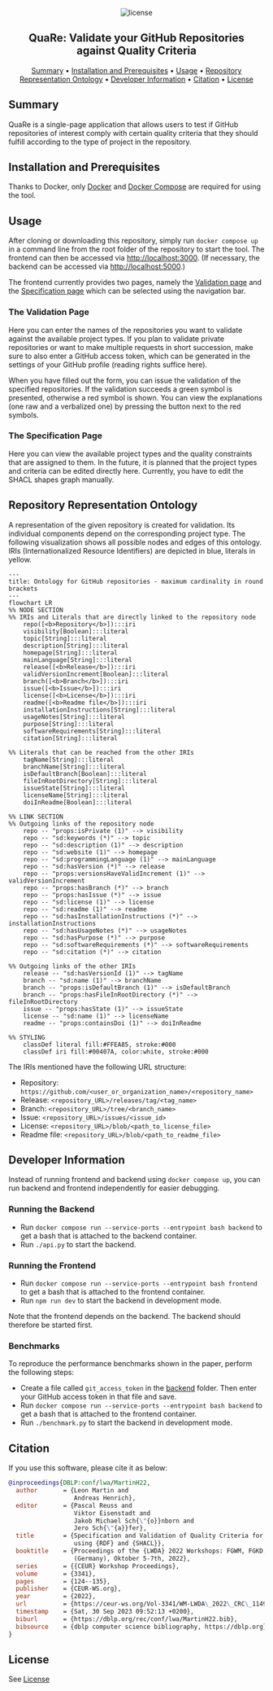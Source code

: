 <p align="center">
    <img src="https://img.shields.io/badge/License-GPLv3-blue.svg" alt="license">
    <br>
</p>
    
<h2 align="center">QuaRe: Validate your GitHub Repositories against Quality Criteria</h2>

<p align="center">
    <a href="#summary">Summary</a>
    •
    <a href="#installation-and-prerequisites">Installation and Prerequisites</a>
    •
    <a href="#usage">Usage</a>
    •
    <a href="#repository-representation-ontology">Repository Representation Ontology</a>
    •
    <a href="#developer-information">Developer Information</a>
    •
    <a href="#citation">Citation</a>
    •
    <a href="#license">License</a>
</p>

## Summary

QuaRe is a single-page application that allows users to test if GitHub repositories of interest comply with certain quality criteria that they should fulfill according to the type of project in the repository. 

## Installation and Prerequisites

Thanks to Docker, only [Docker](https://www.docker.com/) and [Docker Compose](https://docs.docker.com/compose/install/) are required for using the tool.

## Usage 

After cloning or downloading this repository, simply run `docker compose up` in a command line from the root folder of the repository to start the tool. The frontend can then be accessed via [http://localhost:3000](http://localhost:3000). (If necessary, the backend can be accessed via [http://localhost:5000](http://localhost:5000).)

The frontend currently provides two pages, namely the [Validation page](#the-validation-page) and the [Specification page](#the-specification-page) which can be selected using the navigation bar.

### The Validation Page

Here you can enter the names of the repositories you want to validate against the available project types. If you plan to validate private repositories or want to make multiple requests in short succession, make sure to also enter a GitHub access token, which can be generated in the settings of your GitHub profile (reading rights suffice here).

When you have filled out the form, you can issue the validation of the specified repositories. If the validation succeeds a green symbol is presented, otherwise a red symbol is shown. You can view the explanations (one raw and a verbalized one) by pressing the button next to the red symbols.

### The Specification Page

Here you can view the available project types and the quality constraints that are assigned to them. In the future, it is planned that the project types and criteria can be edited directly here. Currently, you have to edit the SHACL shapes graph manually.

## Repository Representation Ontology
A representation of the given repository is created for validation. Its individual components depend on the corresponding project type. The following visualization shows all possible nodes and edges of this ontology. IRIs (Internationalized Resource Identifiers) are depicted in blue, literals in yellow. 

```mermaid
---
title: Ontology for GitHub repositories - maximum cardinality in round brackets
---
flowchart LR
%% NODE SECTION
%% IRIs and Literals that are directly linked to the repository node
    repo([<b>Repository</b>]):::iri
    visibility[Boolean]:::literal
    topic[String]:::literal
    description[String]:::literal
    homepage[String]:::literal
    mainLanguage[String]:::literal
    release([<b>Release</b>]):::iri
    validVersionIncrement[Boolean]:::literal
    branch([<b>Branch</b>]):::iri
    issue([<b>Issue</b>]):::iri
    license([<b>License</b>]):::iri
    readme([<b>Readme file</b>]):::iri
    installationInstructions[String]:::literal
    usageNotes[String]:::literal
    purpose[String]:::literal
    softwareRequirements[String]:::literal
    citation[String]:::literal

%% Literals that can be reached from the other IRIs
    tagName[String]:::literal
    branchName[String]:::literal
    isDefaultBranch[Boolean]:::literal
    fileInRootDirectory[String]:::literal
    issueState[String]:::literal
    licenseName[String]:::literal
    doiInReadme[Boolean]:::literal

%% LINK SECTION
%% Outgoing links of the repository node
    repo -- "props:isPrivate (1)" --> visibility
    repo -- "sd:keywords (*)" --> topic
    repo -- "sd:description (1)" --> description
    repo -- "sd:website (1)" --> homepage
    repo -- "sd:programmingLanguage (1)" --> mainLanguage
    repo -- "sd:hasVersion (*)" --> release
    repo -- "props:versionsHaveValidIncrement (1)" --> validVersionIncrement
    repo -- "props:hasBranch (*)" --> branch
    repo -- "props:hasIssue (*)" --> issue
    repo -- "sd:license (1)" --> license
    repo -- "sd:readme (1)" --> readme
    repo -- "sd:hasInstallationInstructions (*)" --> installationInstructions
    repo -- "sd:hasUsageNotes (*)" --> usageNotes
    repo -- "sd:hasPurpose (*)" --> purpose
    repo -- "sd:softwareRequirements (*)" --> softwareRequirements
    repo -- "sd:citation (*)" --> citation

%% Outgoing links of the other IRIs
    release -- "sd:hasVersionId (1)" --> tagName
    branch -- "sd:name (1)" --> branchName
    branch -- "props:isDefaultBranch (1)" --> isDefaultBranch
    branch -- "props:hasFileInRootDirectory (*)" --> fileInRootDirectory
    issue -- "props:hasState (1)" --> issueState
    license -- "sd:name (1)" --> licenseName
    readme -- "props:containsDoi (1)" --> doiInReadme

%% STYLING
    classDef literal fill:#FFEA85, stroke:#000
    classDef iri fill:#00407A, color:white, stroke:#000
```
The IRIs mentioned have the following URL structure:
* Repository: `https://github.com/<user_or_organization_name>/<repository_name>`
* Release: `<repository_URL>/releases/tag/<tag_name>`
* Branch: `<repository_URL>/tree/<branch_name>`
* Issue: `<repository_URL>/issues/<issue_id>`
* License: `<repository_URL>/blob/<path_to_license_file>`
* Readme file: `<repository_URL>/blob/<path_to_readme_file>`

## Developer Information

Instead of running frontend and backend using `docker compose up`, you can run backend and frontend independently for easier debugging.
### Running the Backend

- Run `docker compose run --service-ports --entrypoint bash backend` to get a bash that is attached to the backend container.
- Run `./api.py` to start the backend. 

### Running the Frontend

- Run `docker compose run --service-ports --entrypoint bash frontend` to get a bash that is attached to the frontend container.
- Run `npm run dev` to start the backend in development mode. 

Note that the frontend depends on the backend. The backend should therefore be started first.

### Benchmarks

To reproduce the performance benchmarks shown in the paper, perform the following steps: 

- Create a file called `git_access_token` in the [backend](./backend/) folder. Then enter your GitHub access token in that file and save. 
- Run `docker compose run --service-ports --entrypoint bash backend` to get a bash that is attached to the frontend container.
- Run `./benchmark.py` to start the backend in development mode. 

## Citation
If you use this software, please cite it as below:

```bibtex
@inproceedings{DBLP:conf/lwa/MartinH22,
  author       = {Leon Martin and
                  Andreas Henrich},
  editor       = {Pascal Reuss and
                  Viktor Eisenstadt and
                  Jakob Michael Sch{\"{o}}nborn and
                  Jero Sch{\"{a}}fer},
  title        = {Specification and Validation of Quality Criteria for Git Repositories
                  using {RDF} and {SHACL}},
  booktitle    = {Proceedings of the {LWDA} 2022 Workshops: FGWM, FGKD, and FGDB, Hildesheim
                  (Germany), Oktober 5-7th, 2022},
  series       = {{CEUR} Workshop Proceedings},
  volume       = {3341},
  pages        = {124--135},
  publisher    = {CEUR-WS.org},
  year         = {2022},
  url          = {https://ceur-ws.org/Vol-3341/WM-LWDA\_2022\_CRC\_1149.pdf},
  timestamp    = {Sat, 30 Sep 2023 09:52:13 +0200},
  biburl       = {https://dblp.org/rec/conf/lwa/MartinH22.bib},
  bibsource    = {dblp computer science bibliography, https://dblp.org}
}
```

## License

See [License](./LICENSE/)
